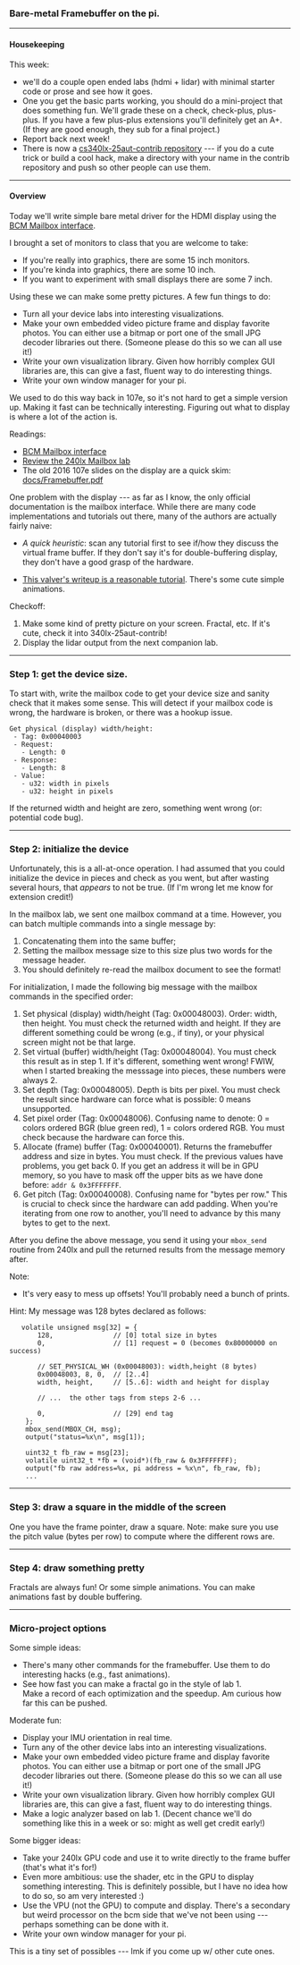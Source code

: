 ### Bare-metal Framebuffer on the pi.

----------------------------------------------------------------
#### Housekeeping

This week:
  - we'll do a couple open ended labs (hdmi + lidar) with minimal starter 
    code or prose and see how it goes.
  - One you get the basic parts working, you should do a mini-project
    that does something fun.  We'll grade these on a check, check-plus, 
    plus-plus.  If you have a few plus-plus extensions you'll definitely
    get an A+.  (If they are good enough, they sub for a final project.)
  - Report back next week!
  - There is now a [cs340lx-25aut-contrib repository](https://github.com/dddrrreee/cs340lx-25aut-contrib) --- if you do a cute trick or build a cool hack, make a directory with your
    name in the contrib repository and push so other people can use them.

----------------------------------------------------------------
#### Overview

Today we'll write simple bare metal driver for the HDMI display using
the [BCM Mailbox interface](https://github.com/raspberrypi/firmware/wiki/Mailbox-property-interface).
 
I brought a set of monitors to class that you are welcome to take:
  - If you're really into graphics, there are some 15 inch monitors.
  - If you're kinda into graphics, there are some 10 inch.
  - If you want to experiment with small displays there are some 7 inch.

Using these we can make some pretty pictures. A few fun things
to do:
  - Turn all your device labs into interesting visualizations.
  - Make your own embedded video picture frame and display favorite
    photos.  You can either use a bitmap or port one of the small
    JPG decoder libraries out there.  (Someone please do this so
    we can all use it!)
  - Write your own visualization library. Given how horribly complex
    GUI libraries are, this can give a fast, fluent way to do 
    interesting things.
  - Write your own window manager for your pi.

We used to do this way back in 107e, so it's not hard to get a simple
version up.  Making it fast can be technically interesting.  Figuring out
what to display is where a lot of the action is.  

Readings:
  - [BCM Mailbox interface](https://github.com/raspberrypi/firmware/wiki/Mailbox-property-interface)
  - [Review the 240lx Mailbox lab](https://github.com/dddrrreee/cs240lx-25spr/tree/main/labs/1-mailboxes)
  - The old 2016 107e slides on the display are a quick skim: [docs/Framebuffer.pdf](./docs/Framebuffer.pdf)

One problem with the display --- as far as I know, the only official
documentation is the mailbox interface.  While there are many code
implementations and tutorials out there, many of the authors 
are actually fairly naive:
  - *A quick heuristic*: scan any tutorial first to see if/how they
    discuss the virtual frame buffer.  If they don't say it's for
    double-buffering display, they don't have a good grasp of the
    hardware.

  - [This valver's writeup is a reasonable tutorial](https://github.com/BrianSidebotham/arm-tutorial-rpi/blob/master/part-5/readme.md).  There's some cute simple animations.

Checkoff:
  1. Make some kind of pretty picture on your screen.  Fractal, etc.
     If it's cute, check it into 340lx-25aut-contrib!
  2. Display the lidar output from the next companion lab.

----------------------------------------------------------------------
### Step 1: get the device size.

To start with, write the mailbox code to get your device size and 
sanity check that it makes some sense.  This will detect if your
mailbox code is wrong, the hardware is broken, or there was a hookup
issue.

```
Get physical (display) width/height:
 - Tag: 0x00040003
 - Request:
   - Length: 0
 - Response:
   - Length: 8
 - Value:
   - u32: width in pixels
   - u32: height in pixels
```

If the returned width and height are zero, something went wrong (or:
potential code bug).  

----------------------------------------------------------------------
### Step 2: initialize the device

Unfortunately, this is a all-at-once operation.  I had assumed that you
could initialize the device in pieces and check as you went, but after
wasting several hours, that *appears* to not be true.    (If I'm wrong
let me know for extension credit!)

In the mailbox lab, we sent one mailbox command at a time.  However, you
can batch multiple commands into a single message by:
  1. Concatenating them into the same buffer;
  2. Setting the mailbox message size to this size plus two words for
     the message header.
  3. You should definitely re-read the mailbox document to see the
     format!

For initialization, I made the following big message with the 
mailbox commands in the specified order:

  1. Set physical (display) width/height (Tag: 0x00048003).  Order:
     width, then height.  You must check the returned width and height.
     If they are different something could be wrong (e.g., if tiny),
     or your physical screen might not be that large.
  2. Set virtual (buffer) width/height (Tag: 0x00048004).  You must
     check this result as in step 1.  If it's different, something
     went wrong!   FWIW, when I started breaking the messsage into pieces,
     these numbers were always 2.
  3. Set depth (Tag: 0x00048005).  Depth is bits per pixel.  You must check
     the result since hardware can force what is possible: 0 means unsupported.
  4. Set pixel order (Tag: 0x00048006).  Confusing name to denote:
     0 = colors ordered BGR (blue green red), 1 = colors ordered RGB.
     You must check because the hardware can force this.
  5. Allocate (frame) buffer (Tag: 0x00040001).  Returns the framebuffer
     address and size in bytes.  You must check.  If the previous values
     have problems, you get back 0.  If you get an address it will be 
     in GPU memory, so you have to mask off the upper bits as we have
     done before: `addr & 0x3FFFFFFF`.
  6. Get pitch (Tag: 0x00040008).  Confusing name for "bytes per row."
     This is crucial to check since the hardware can add padding.
     When you're iterating from one row to another, you'll need to
     advance by this many bytes to get to the next.

After you define the above message, you send it using your `mbox_send`
routine from 240lx and pull the returned results from the message
memory after.

Note: 
  - It's very easy to mess up offsets!  You'll probably need a bunch
    of prints.

Hint: My message was 128 bytes declared as follows:
```
   volatile unsigned msg[32] = {
       128,               // [0] total size in bytes
       0,                 // [1] request = 0 (becomes 0x80000000 on success)

       // SET_PHYSICAL_WH (0x00048003): width,height (8 bytes)
       0x00048003, 8, 0,  // [2..4]
       width, height,     // [5..6]: width and height for display

       // ...  the other tags from steps 2-6 ...

       0,                 // [29] end tag
    };
    mbox_send(MBOX_CH, msg);
    output("status=%x\n", msg[1]);

    uint32_t fb_raw = msg[23];
    volatile uint32_t *fb = (void*)(fb_raw & 0x3FFFFFFF);
    output("fb raw address=%x, pi address = %x\n", fb_raw, fb);
    ...
```

----------------------------------------------------------------------
### Step 3: draw a square in the middle of the screen

One you have the frame pointer, draw a square.  Note: make sure
you use the pitch value (bytes per row) to compute where the different
rows are.

----------------------------------------------------------------------
### Step 4: draw something pretty

Fractals are always fun!  Or some simple animations.  You can make
animations fast by double buffering.

----------------------------------------------------------------------
### Micro-project options

Some simple ideas:
  - There's many other commands for the framebuffer.   Use them to do 
    interesting hacks (e.g., fast animations).
  - See how fast you can make a fractal go in the style of lab 1.  
    Make a record of each optimization and the speedup.  Am curious
    how far this can be pushed.  

Moderate fun:
  - Display your IMU orientation in real time.
  - Turn any of the other device labs into an interesting visualizations.
  - Make your own embedded video picture frame and display favorite
    photos.  You can either use a bitmap or port one of the small
    JPG decoder libraries out there.  (Someone please do this so
    we can all use it!)
  - Write your own visualization library. Given how horribly complex
    GUI libraries are, this can give a fast, fluent way to do 
    interesting things.
  - Make a logic analyzer based on lab 1. (Decent chance we'll  do 
    something like this in a week or so: might as well get credit early!)

Some bigger ideas:
  - Take your 240lx GPU code and use it to write directly to the 
    frame buffer (that's what it's for!)
  - Even more ambitious: use the shader, etc in the GPU to display
    something interesting.  This is definitely possible, but I have
    no idea how to do so, so am very interested :)
  - Use the VPU (not the GPU) to compute and display.  There's a 
    secondary but weird processor on the bcm side that we've not
    been using --- perhaps something can be done with it.
  - Write your own window manager for your pi.  

This is a tiny set of possibles --- lmk if you come up w/ other cute ones.
